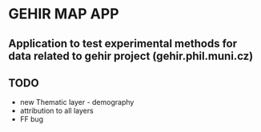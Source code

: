 # GEHIR MAP APP
## Application to test experimental methods for data related to gehir project (gehir.phil.muni.cz)


 ## TODO
  - new Thematic layer - demography
  - attribution to all layers
  - FF bug